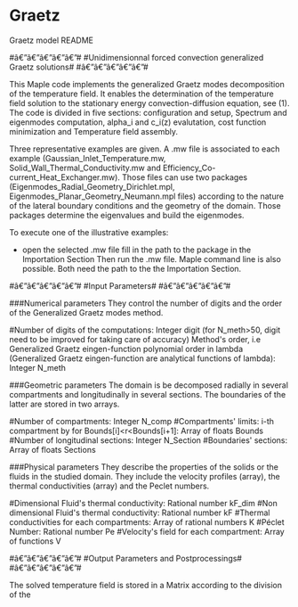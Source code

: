 # Graetz
Graetz model
README

#â€”â€”â€”â€”â€”#
#Unidimensionnal forced convection generalized Graetz solutions#
#â€”â€”â€”â€”â€”#

This Maple code implements the generalized Graetz modes decomposition of the temperature field. It enables the determination of the temperature field solution to the stationary energy convection-diffusion equation, see (1). The code is divided in five sections: configuration and setup,  Spectrum and eigenmodes computation, alpha_i and c_i(z) evalutation, cost function minimization and Temperature field assembly. 

Three representative examples are given. A .mw file is associated to each example (Gaussian_Inlet_Temperature.mw, Solid_Wall_Thermal_Conductivity.mw and Efficiency_Co-current_Heat_Exchanger.mw). Those files can use two packages (Eigenmodes_Radial_Geometry_Dirichlet.mpl, Eigenmodes_Planar_Geometry_Neumann.mpl files) according to the nature of the lateral boundary conditions and the geometry of the domain. Those packages determine the eigenvalues and build the eigenmodes.

To execute one of the illustrative examples:
- open the selected .mw file
fill in the path to the package in the Importation Section
Then run the .mw file.
Maple command line is also possible. Both need the path to the the Importation Section.

#â€”â€”â€”â€”â€”#
#Input Parameters#
#â€”â€”â€”â€”â€”#

###Numerical parameters
They control the number of digits and the order of the Generalized Graetz modes method.

#Number of digits of the computations: Integer digit (for N_meth>50, digit need to be improved for taking care of accuracy)
Method's order, i.e Generalized Graetz eingen-function polynomial order in lambda (Generalized Graetz eingen-function are analytical functions of lambda): Integer N_meth

###Geometric parameters
The domain is be decomposed radially in several compartments and longitudinally in several sections. The boundaries of the latter are stored in two arrays.

#Number of compartments: Integer
N_comp
#Compartments' limits:  i-th compartment by for Bounds[i]&lt;r&lt;Bounds[i+1]: Array of floats
Bounds
#Number of longitudinal sections: Integer
N_Section
#Boundaries' sections: Array of floats
Sections

###Physical parameters
They describe the properties of the solids or the fluids in the studied domain.
They include the velocity profiles (array), the thermal conductivities (array) and the Peclet numbers.

#Dimensional Fluid's thermal conductivity: Rational number
kF_dim
#Non dimensional Fluid's thermal conductivity: Rational number
kF
#Thermal conductivities for each compartments: Array of rational numbers
K
#Péclet Number: Rational number
Pe
#Velocity's field for each compartment: Array of functions
V

#â€”â€”â€”â€”â€”#
#Output Parameters and Postprocessings#
#â€”â€”â€”â€”â€”#

The solved temperature field is stored in a Matrix according to the division of the

